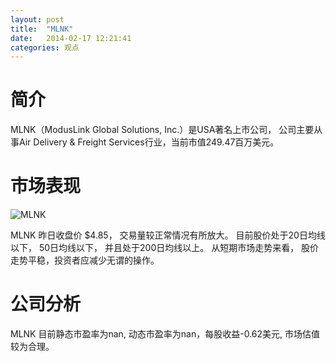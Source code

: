 ```yaml
---
layout: post
title:  "MLNK"
date:   2014-02-17 12:21:41
categories: 观点
---
```


# 简介
MLNK（ModusLink Global Solutions, Inc.）是USA著名上市公司，
公司主要从事Air Delivery & Freight Services行业，当前市值249.47百万美元。

# 市场表现

![MLNK](http://finviz.com/chart.ashx?t=MLNK&ty=c&ta=1&p=d&s=l)

MLNK 昨日收盘价 $4.85，
交易量较正常情况有所放大。
目前股价处于20日均线以下，
50日均线以下，
并且处于200日均线以上。
从短期市场走势来看，
股价走势平稳，投资者应减少无谓的操作。

# 公司分析
MLNK 目前静态市盈率为nan, 动态市盈率为nan，每股收益-0.62美元,
市场估值较为合理。
